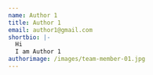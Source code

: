 ```yaml
---
name: Author 1
title: Author 1
email: author1@gmail.com
shortbio: |-
  Hi
  I am Author 1
authorimage: /images/team-member-01.jpg
---
```

